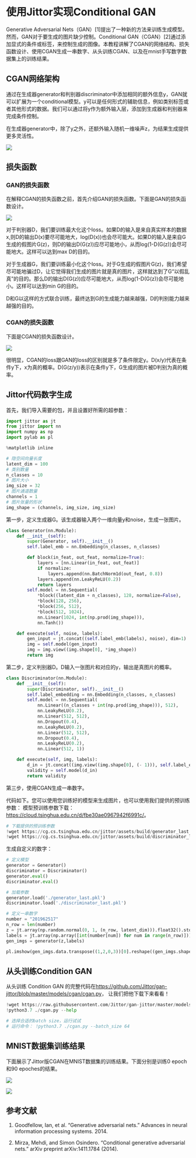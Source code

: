 # 使用Jittor实现Conditional GAN

Generative Adversarial Nets（GAN）[1]提出了一种新的方法来训练生成模型。然而，GAN对于要生成的图片缺少控制。Conditional GAN（CGAN）[2]通过添加显式的条件或标签，来控制生成的图像。本教程讲解了CGAN的网络结构、损失函数设计、使用CGAN生成一串数字、从头训练CGAN、以及在mnist手写数字数据集上的训练结果。

## CGAN网络架构

通过在生成器generator和判别器discriminator中添加相同的额外信息y，GAN就可以扩展为一个conditional模型。y可以是任何形式的辅助信息，例如类别标签或者其他形式的数据。我们可以通过将y作为额外输入层，添加到生成器和判别器来完成条件控制。

在生成器generator中，除了y之外，还额外输入随机一维噪声z，为结果生成提供更多灵活性。

![](https://cg.cs.tsinghua.edu.cn/jittor/images/tutorial/2020-5-13-22-47-cgan/network.jpg)

## 损失函数

### GAN的损失函数

在解释CGAN的损失函数之前，首先介绍GAN的损失函数。下面是GAN的损失函数设计。

![](https://cg.cs.tsinghua.edu.cn/jittor/images/tutorial/2020-5-13-22-47-cgan/gan-loss.png)

对于判别器D，我们要训练最大化这个loss。如果D的输入是来自真实样本的数据x,则D的输出D(x)要尽可能地大，log(D(x))也会尽可能大。如果D的输入是来自G生成的假图片G(z)，则D的输出D(G(z))应尽可能地小，从而log(1-D(G(z))会尽可能地大。这样可以达到max D的目的。

对于生成器G，我们要训练最小化这个loss。对于G生成的假图片G(z)，我们希望尽可能地骗过D，让它觉得我们生成的图片就是真的图片，这样就达到了G“以假乱真”的目的。那么D的输出D(G(z))应尽可能地大，从而log(1-D(G(z))会尽可能地小。这样可以达到min G的目的。

D和G以这样的方式联合训练，最终达到G的生成能力越来越强，D的判别能力越来越强的目的。

### CGAN的损失函数

下面是CGAN的损失函数设计。

![](https://cg.cs.tsinghua.edu.cn/jittor/images/tutorial/2020-5-13-22-47-cgan/loss.png)


很明显，CGAN的loss跟GAN的loss的区别就是多了条件限定y。D(x/y)代表在条件y下，x为真的概率。D(G(z/y))表示在条件y下，G生成的图片被D判别为真的概率。

## Jittor代码数字生成

首先，我们导入需要的包，并且设置好所需的超参数：

```python
import jittor as jt
from jittor import nn
import numpy as np
import pylab as pl

%matplotlib inline

# 隐空间向量长度
latent_dim = 100
# 类别数量
n_classes = 10
# 图片大小
img_size = 32
# 图片通道数量
channels = 1
# 图片张量的形状
img_shape = (channels, img_size, img_size)
```

第一步，定义生成器G。该生成器输入两个一维向量y和noise，生成一张图片。

```python
class Generator(nn.Module):
    def __init__(self):
        super(Generator, self).__init__()
        self.label_emb = nn.Embedding(n_classes, n_classes)

        def block(in_feat, out_feat, normalize=True):
            layers = [nn.Linear(in_feat, out_feat)]
            if normalize:
                layers.append(nn.BatchNorm1d(out_feat, 0.8))
            layers.append(nn.LeakyReLU(0.2))
            return layers
        self.model = nn.Sequential(
            *block((latent_dim + n_classes), 128, normalize=False), 
            *block(128, 256), 
            *block(256, 512), 
            *block(512, 1024), 
            nn.Linear(1024, int(np.prod(img_shape))), 
            nn.Tanh())

    def execute(self, noise, labels):
        gen_input = jt.concat((self.label_emb(labels), noise), dim=1)
        img = self.model(gen_input)
        img = img.view((img.shape[0], *img_shape))
        return img
```

第二步，定义判别器D。D输入一张图片和对应的y，输出是真图片的概率。

```python
class Discriminator(nn.Module):
    def __init__(self):
        super(Discriminator, self).__init__()
        self.label_embedding = nn.Embedding(n_classes, n_classes)
        self.model = nn.Sequential(
            nn.Linear((n_classes + int(np.prod(img_shape))), 512), 
            nn.LeakyReLU(0.2), 
            nn.Linear(512, 512), 
            nn.Dropout(0.4), 
            nn.LeakyReLU(0.2), 
            nn.Linear(512, 512), 
            nn.Dropout(0.4), 
            nn.LeakyReLU(0.2), 
            nn.Linear(512, 1))

    def execute(self, img, labels):
        d_in = jt.concat((img.view((img.shape[0], (- 1))), self.label_embedding(labels)), dim=1)
        validity = self.model(d_in)
        return validity
```

第三步，使用CGAN生成一串数字。

代码如下。您可以使用您训练好的模型来生成图片，也可以使用我们提供的预训练参数： 模型预训练参数下载：<https://cloud.tsinghua.edu.cn/d/fbe30ae0967942f6991c/>。

```python
# 下载提供的预训练参数
!wget https://cg.cs.tsinghua.edu.cn/jittor/assets/build/generator_last.pkl
!wget https://cg.cs.tsinghua.edu.cn/jittor/assets/build/discriminator_last.pkl
```

生成自定义的数字：

```python
# 定义模型
generator = Generator()
discriminator = Discriminator()
generator.eval()
discriminator.eval()

# 加载参数
generator.load('./generator_last.pkl')
discriminator.load('./discriminator_last.pkl')

# 定义一串数字
number = "201962517"
n_row = len(number)
z = jt.array(np.random.normal(0, 1, (n_row, latent_dim))).float32().stop_grad()
labels = jt.array(np.array([int(number[num]) for num in range(n_row)])).float32().stop_grad()
gen_imgs = generator(z,labels)

pl.imshow(gen_imgs.data.transpose((1,2,0,3))[0].reshape((gen_imgs.shape[2], -1)))
```

## 从头训练Condition GAN

从头训练 Condition GAN 的完整代码在<https://github.com/Jittor/gan-jittor/blob/master/models/cgan/cgan.py>， 让我们把他下载下来看看！

```python
!wget https://raw.githubusercontent.com/Jittor/gan-jittor/master/models/cgan/cgan.py
!python3.7 ./cgan.py --help

# 选择合适的batch size，运行试试
# 运行命令： !python3.7 ./cgan.py --batch_size 64
```

## MNIST数据集训练结果

下面展示了Jittor版CGAN在MNIST数据集的训练结果。下面分别是训练0 epoch和90 epoches的结果。 

![](https://cg.cs.tsinghua.edu.cn/jittor/images/tutorial/2020-5-13-22-47-cgan/0-epoch.png)

![](https://cg.cs.tsinghua.edu.cn/jittor/images/tutorial/2020-5-13-22-47-cgan/90-epoch.png)

## 参考文献

1. Goodfellow, Ian, et al. “Generative adversarial nets.” Advances in neural information processing systems. 2014.

2. Mirza, Mehdi, and Simon Osindero. “Conditional generative adversarial nets.” arXiv preprint arXiv:1411.1784 (2014).
